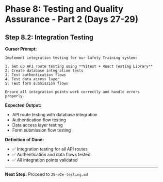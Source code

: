 # Phase 8: Testing and Quality Assurance - Part 2 (Days 27-29)

## Step 8.2: Integration Testing

**Cursor Prompt:**

```
Implement integration testing for our Safety Training system:

1. Set up API route testing using **Vitest + React Testing Library**
2. Create database integration tests
3. Test authentication flows
4. Test data access layer
5. Test form submission flows

Ensure all integration points work correctly and handle errors properly.
```

**Expected Output:**

- API route testing with database integration
- Authentication flow testing
- Data access layer testing
- Form submission flow testing

**Definition of Done:**

- ✅ Integration testing for all API routes
- ✅ Authentication and data flows tested
- ✅ All integration points validated

---

**Next Step:** Proceed to `25-e2e-testing.md`